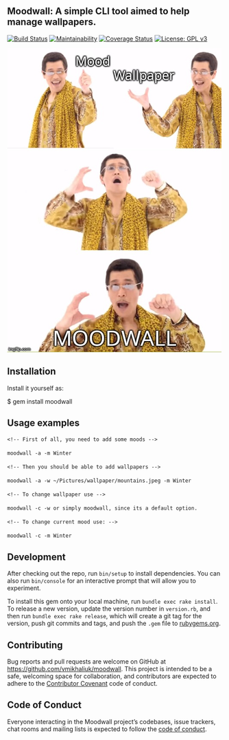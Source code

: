 ## Moodwall: A simple CLI tool aimed to help manage wallpapers.

[![Build Status](https://travis-ci.org/vmikhaliuk/moodwall.svg?branch=master)](https://travis-ci.org/vmikhaliuk/moodwall)
[![Maintainability](https://api.codeclimate.com/v1/badges/ad73e69778bb4b5dcbdb/maintainability)](https://codeclimate.com/github/vmikhaliuk/moodwall/maintainability)
[![Coverage Status](https://coveralls.io/repos/github/vmikhaliuk/moodwall/badge.svg?branch=master)](https://coveralls.io/github/vmikhaliuk/moodwall?branch=master)
[![License: GPL v3](https://img.shields.io/badge/License-GPL%20v3-blue.svg)](http://www.gnu.org/licenses/gpl-3.0)

![Alt text](assets/meme.jpg?raw=true)

## Installation

Install it yourself as:

$ gem install moodwall

## Usage examples

``` shell
<!-- First of all, you need to add some moods -->

moodwall -a -m Winter

<!-- Then you should be able to add wallpapers -->

moodwall -a -w ~/Pictures/wallpaper/mountains.jpeg -m Winter

<!-- To change wallpaper use -->

moodwall -c -w or simply moodwall, since its a default option.

<!-- To change current mood use: -->

moodwall -c -m Winter
```



## Development

After checking out the repo, run `bin/setup` to install dependencies. You can also run `bin/console` for an interactive prompt that will allow you to experiment.

To install this gem onto your local machine, run `bundle exec rake install`. To release a new version, update the version number in `version.rb`, and then run `bundle exec rake release`, which will create a git tag for the version, push git commits and tags, and push the `.gem` file to [rubygems.org](https://rubygems.org).

## Contributing

Bug reports and pull requests are welcome on GitHub at https://github.com/vmikhaliuk/moodwall. This project is intended to be a safe, welcoming space for collaboration, and contributors are expected to adhere to the [Contributor Covenant](http://contributor-covenant.org) code of conduct.

## Code of Conduct

Everyone interacting in the Moodwall project’s codebases, issue trackers, chat rooms and mailing lists is expected to follow the [code of conduct](https://github.com/vmikhaliuk/moodwall/blob/master/CODE_OF_CONDUCT.md).
